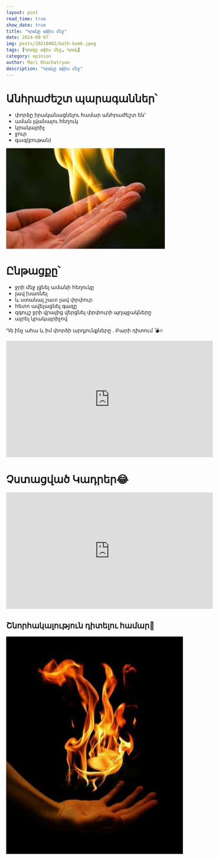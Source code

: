 ```yaml
---
layout: post
read_time: true
show_date: true
title: "Կրակը ափիս մեջ"
date: 2024-08-07
img: posts/20210402/bath-bomb.jpeg
tags: [Կրակը ափիս մեջ, Կրակ]
category: opinion
author: Mari Khachatryan
description: "Կրակը ափիս մեջ"
---
```




# Անհրաժեշտ պարագաններ՝ 

- փորձը իրականացնելու համար անհրաժեշտ են'
- աման լվանալու հեղուկ
- կրակայրիչ
- ջուր
- գազ(բութան)

![Կրակ](./assets/img/posts/20210402/fire_1.jpeg)

# Ընթացքը՝ 

- ջրի մեջ լցնել ամանի հեղուկը
- լավ խառնել 
- և ստանալ շատ լավ փրփուր
- հետո ավելացնել գազը 
- զգույշ ջրի վրայից վերցնել փրփուրի պղպջակները
- այրել կրակայրիչով


Դե ինչ ահա և իմ փորձի արդյունքները . Բարի դիտում 💣🔥

<iframe width="560" height="315" src="https://www.youtube.com/embed/VB9Bo11MZT4" title="կրակ" frameborder="0" allow="accelerometer; autoplay; clipboard-write; encrypted-media; gyroscope; picture-in-picture" allowfullscreen></iframe>

# Չստացված Կադրեր😂

<iframe width="560" height="315" src="https://www.youtube.com/embed/2yAiXbZrsvY" title="չստացված կադրեր" frameborder="0" allow="accelerometer; autoplay; clipboard-write; encrypted-media; gyroscope; picture-in-picture" allowfullscreen></iframe>


## Շնորհակալություն դիտելու համար🤍


![Կրակ](./assets/img/posts/20210402/fire_2.jpeg)

